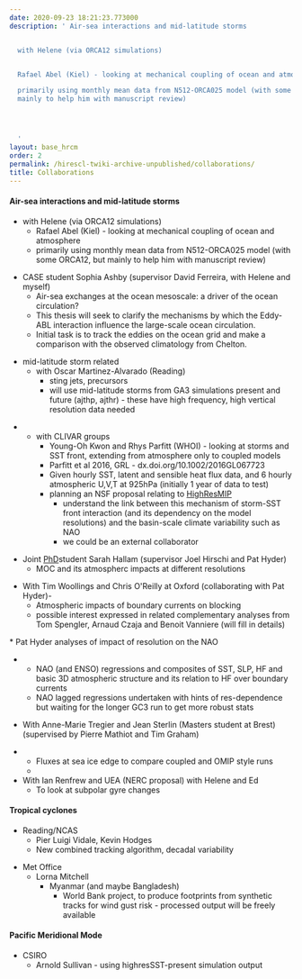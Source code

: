 ```yaml
---
date: 2020-09-23 18:21:23.773000
description: ' Air-sea interactions and mid-latitude storms


  with Helene (via ORCA12 simulations)


  Rafael Abel (Kiel) - looking at mechanical coupling of ocean and atmosphere

  primarily using monthly mean data from N512-ORCA025 model (with some ORCA12, but
  mainly to help him with manuscript review)




  '
layout: base_hrcm
order: 2
permalink: /hirescl-twiki-archive-unpublished/collaborations/
title: Collaborations
---
```


<h4><a name="Air-sea interactions and mid-lat"></a> Air-sea interactions and mid-latitude storms</h4>
<ul>
<li>with Helene (via ORCA12 simulations)
<ul>
<li>Rafael Abel (Kiel) - looking at mechanical coupling of ocean and atmosphere</li>
<li>primarily using monthly mean data from N512-ORCA025 model (with some ORCA12, but mainly to help him with manuscript review)</li>
</ul>
</li>
</ul>
<p></p>
<ul>
<li>CASE student Sophia Ashby (supervisor David Ferreira, with Helene and myself)
<ul>
<li>Air-sea exchanges at the ocean mesoscale: a driver of the ocean circulation?</li>
<li>This thesis will seek to clarify the mechanisms by which the Eddy-ABL interaction influence the large-scale ocean circulation.</li>
<li>Initial task is to track the eddies on the ocean grid and make a comparison with the observed climatology from Chelton.</li>
</ul>
</li>
</ul>
<p></p>
<ul>
<li>mid-latitude storm related
<ul>
<li>with Oscar Martinez-Alvarado (Reading)
<ul>
<li>sting jets, precursors</li>
<li>will use mid-latitude storms from GA3 simulations present and future (ajthp, ajthr) - these have high frequency, high vertical resolution data needed</li>
</ul>
</li>
</ul>
</li>
</ul>
<p></p>
<ul>
<li>
<ul>
<li>with CLIVAR groups
<ul>
<li>Young-Oh Kwon and Rhys Parfitt (WHOI) - looking at storms and SST front, extending from atmosphere only to coupled models</li>
<li>Parfitt et al 2016, GRL - dx.doi.org/10.1002/2016GL067723</li>
<li>Given hourly SST, latent and sensible heat flux data, and 6 hourly atmospheric U,V,T at 925hPa (initially 1 year of data to test)</li>
<li>planning an NSF proposal relating to <span class="twikiNewLink"><a href="/twiki/bin/edit/Project/HiResCL/HighResMIP?topicparent=Project/HiResCL.Collaborations" rel="nofollow" title="HighResMIP (this topic does not yet exist; you can create it)">HighResMIP</a></span>
<ul>
<li>understand the link between this mechanism of storm-SST front interaction (and its dependency on the model resolutions) and the basin-scale climate variability such as NAO</li>
<li>we could be an external collaborator</li>
</ul>
</li>
</ul>
</li>
</ul>
</li>
</ul>
<p></p>
<ul>
<li>Joint <span class="twikiNewLink"><a href="/twiki/bin/edit/Project/HiResCL/PhD?topicparent=Project/HiResCL.Collaborations" rel="nofollow" title="PhD (this topic does not yet exist; you can create it)">PhD</a></span>student Sarah Hallam (supervisor Joel Hirschi and Pat Hyder)
<ul>
<li>MOC and its atmospherc impacts at different resolutions</li>
</ul>
</li>
</ul>
<p></p>
<ul>
<li>With Tim Woollings and Chris O'Reilly at Oxford (collaborating with Pat Hyder)-
<ul>
<li>Atmospheric impacts of boundary currents on blocking</li>
<li>possible interest expressed in related complementary analyses from Tom Spengler, Arnaud Czaja and Benoit Vanniere (will fill in details)</li>
</ul>
</li>
</ul>
<p></p>
<p>* Pat Hyder analyses of impact of resolution on the NAO</p>
<ul>
<li>
<ul>
<li>NAO (and ENSO) regressions and composites of SST, SLP, HF and basic 3D atmospheric structure and its relation to HF over boundary currents</li>
<li>NAO lagged regressions undertaken with hints of res-dependence but waiting for the longer GC3 run to get more robust stats</li>
</ul>
</li>
</ul>
<p></p>
<ul>
<li>
<p>With Anne-Marie Tregier and Jean Sterlin (Masters student at Brest) (supervised by Pierre Mathiot and Tim Graham)</p>
</li>
</ul>
<p></p>
<ul>
<li>
<ul>
<li>Fluxes at sea ice edge to compare coupled and OMIP style runs</li>
<li></li>
</ul>
</li>
<li>With Ian Renfrew and UEA (NERC proposal) with Helene and Ed
<ul>
<li>To look at subpolar gyre changes</li>
</ul>
</li>
</ul>
<p></p>
<h4><a name="Tropical cyclones"></a> Tropical cyclones</h4>
<ul>
<li>Reading/NCAS
<ul>
<li>Pier Luigi Vidale, Kevin Hodges</li>
<li>New combined tracking algorithm, decadal variability</li>
</ul>
</li>
</ul>
<p></p>
<ul>
<li>Met Office
<ul>
<li>Lorna Mitchell
<ul>
<li>Myanmar (and maybe Bangladesh)
<ul>
<li>World Bank project, to produce footprints from synthetic tracks for wind gust risk - processed output will be freely available</li>
</ul>
</li>
</ul>
</li>
</ul>
</li>
</ul>
<p></p>
<h4><a name="Pacific Meridional Mode"></a> Pacific Meridional Mode</h4>
<ul>
<li>CSIRO
<ul>
<li>Arnold Sullivan - using highresSST-present simulation output</li>
</ul>
</li>
</ul>

